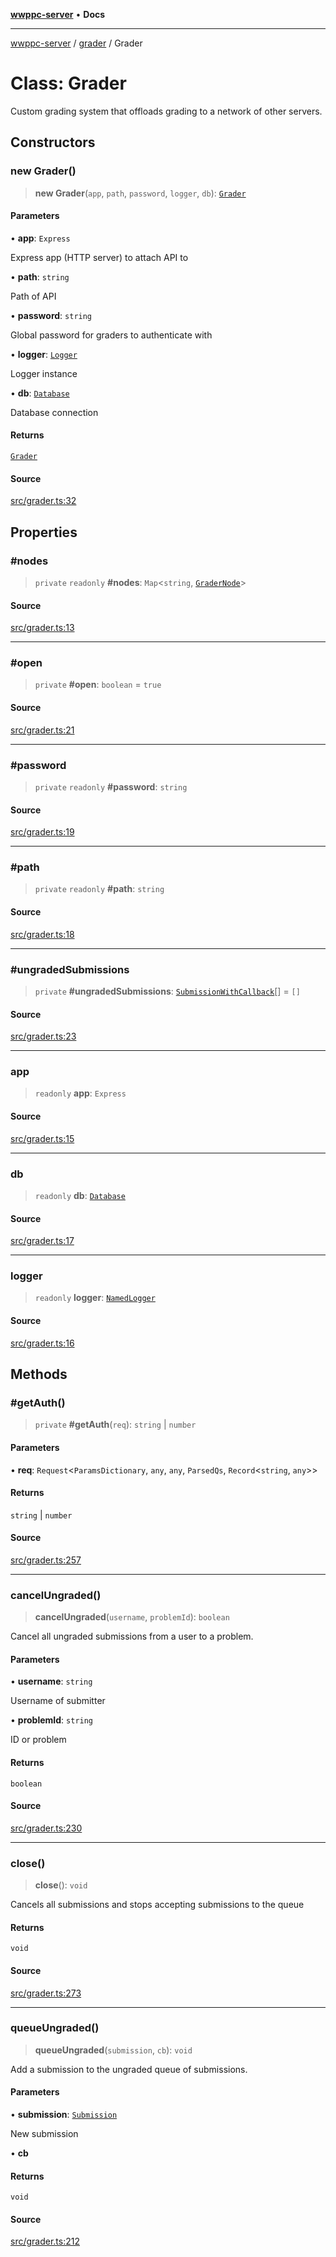 [**wwppc-server**](../../README.md) • **Docs**

***

[wwppc-server](../../modules.md) / [grader](../README.md) / Grader

# Class: Grader

Custom grading system that offloads grading to a network of other servers.

## Constructors

### new Grader()

> **new Grader**(`app`, `path`, `password`, `logger`, `db`): [`Grader`](Grader.md)

#### Parameters

• **app**: `Express`

Express app (HTTP server) to attach API to

• **path**: `string`

Path of API

• **password**: `string`

Global password for graders to authenticate with

• **logger**: [`Logger`](../../log/interfaces/Logger.md)

Logger instance

• **db**: [`Database`](../../database/classes/Database.md)

Database connection

#### Returns

[`Grader`](Grader.md)

#### Source

[src/grader.ts:32](https://github.com/WWPPC/WWPPC-server/blob/2f411756995c4ec8bd83114e0be6e407a493af19/src/grader.ts#L32)

## Properties

### #nodes

> `private` `readonly` **#nodes**: `Map`\<`string`, [`GraderNode`](../interfaces/GraderNode.md)\>

#### Source

[src/grader.ts:13](https://github.com/WWPPC/WWPPC-server/blob/2f411756995c4ec8bd83114e0be6e407a493af19/src/grader.ts#L13)

***

### #open

> `private` **#open**: `boolean` = `true`

#### Source

[src/grader.ts:21](https://github.com/WWPPC/WWPPC-server/blob/2f411756995c4ec8bd83114e0be6e407a493af19/src/grader.ts#L21)

***

### #password

> `private` `readonly` **#password**: `string`

#### Source

[src/grader.ts:19](https://github.com/WWPPC/WWPPC-server/blob/2f411756995c4ec8bd83114e0be6e407a493af19/src/grader.ts#L19)

***

### #path

> `private` `readonly` **#path**: `string`

#### Source

[src/grader.ts:18](https://github.com/WWPPC/WWPPC-server/blob/2f411756995c4ec8bd83114e0be6e407a493af19/src/grader.ts#L18)

***

### #ungradedSubmissions

> `private` **#ungradedSubmissions**: [`SubmissionWithCallback`](../interfaces/SubmissionWithCallback.md)[] = `[]`

#### Source

[src/grader.ts:23](https://github.com/WWPPC/WWPPC-server/blob/2f411756995c4ec8bd83114e0be6e407a493af19/src/grader.ts#L23)

***

### app

> `readonly` **app**: `Express`

#### Source

[src/grader.ts:15](https://github.com/WWPPC/WWPPC-server/blob/2f411756995c4ec8bd83114e0be6e407a493af19/src/grader.ts#L15)

***

### db

> `readonly` **db**: [`Database`](../../database/classes/Database.md)

#### Source

[src/grader.ts:17](https://github.com/WWPPC/WWPPC-server/blob/2f411756995c4ec8bd83114e0be6e407a493af19/src/grader.ts#L17)

***

### logger

> `readonly` **logger**: [`NamedLogger`](../../log/classes/NamedLogger.md)

#### Source

[src/grader.ts:16](https://github.com/WWPPC/WWPPC-server/blob/2f411756995c4ec8bd83114e0be6e407a493af19/src/grader.ts#L16)

## Methods

### #getAuth()

> `private` **#getAuth**(`req`): `string` \| `number`

#### Parameters

• **req**: `Request`\<`ParamsDictionary`, `any`, `any`, `ParsedQs`, `Record`\<`string`, `any`\>\>

#### Returns

`string` \| `number`

#### Source

[src/grader.ts:257](https://github.com/WWPPC/WWPPC-server/blob/2f411756995c4ec8bd83114e0be6e407a493af19/src/grader.ts#L257)

***

### cancelUngraded()

> **cancelUngraded**(`username`, `problemId`): `boolean`

Cancel all ungraded submissions from a user to a problem.

#### Parameters

• **username**: `string`

Username of submitter

• **problemId**: `string`

ID or problem

#### Returns

`boolean`

#### Source

[src/grader.ts:230](https://github.com/WWPPC/WWPPC-server/blob/2f411756995c4ec8bd83114e0be6e407a493af19/src/grader.ts#L230)

***

### close()

> **close**(): `void`

Cancels all submissions and stops accepting submissions to the queue

#### Returns

`void`

#### Source

[src/grader.ts:273](https://github.com/WWPPC/WWPPC-server/blob/2f411756995c4ec8bd83114e0be6e407a493af19/src/grader.ts#L273)

***

### queueUngraded()

> **queueUngraded**(`submission`, `cb`): `void`

Add a submission to the ungraded queue of submissions.

#### Parameters

• **submission**: [`Submission`](../../database/interfaces/Submission.md)

New submission

• **cb**

#### Returns

`void`

#### Source

[src/grader.ts:212](https://github.com/WWPPC/WWPPC-server/blob/2f411756995c4ec8bd83114e0be6e407a493af19/src/grader.ts#L212)
